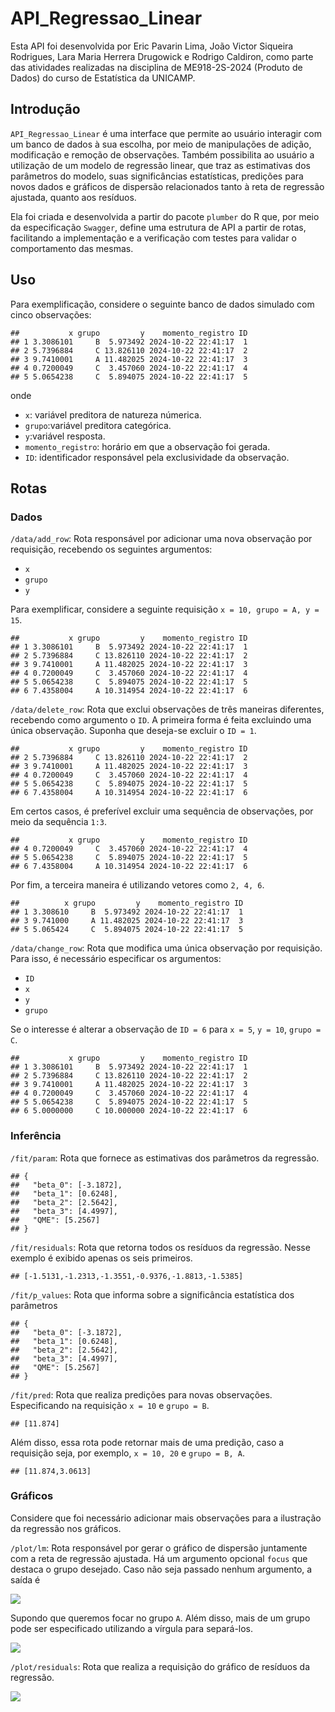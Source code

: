 
# API_Regressao_Linear

Esta API foi desenvolvida por Eric Pavarin Lima, João Victor Siqueira
Rodrigues, Lara Maria Herrera Drugowick e Rodrigo Caldiron, como parte
das atividades realizadas na disciplina de ME918-2S-2024 (Produto de
Dados) do curso de Estatística da UNICAMP.

## Introdução

`API_Regressao_Linear` é uma interface que permite ao usuário interagir
com um banco de dados à sua escolha, por meio de manipulações de adição,
modificação e remoção de observações. Também possibilita ao usuário a
utilização de um modelo de regressão linear, que traz as estimativas dos
parâmetros do modelo, suas significâncias estatísticas, predições para
novos dados e gráficos de dispersão relacionados tanto à reta de
regressão ajustada, quanto aos resíduos.

Ela foi criada e desenvolvida a partir do pacote `plumber` do R que, por
meio da especificação `Swagger`, define uma estrutura de API a partir de
rotas, facilitando a implementação e a verificação com testes para
validar o comportamento das mesmas.

## Uso

Para exemplificação, considere o seguinte banco de dados simulado com
cinco observações:

    ##           x grupo         y    momento_registro ID
    ## 1 3.3086101     B  5.973492 2024-10-22 22:41:17  1
    ## 2 5.7396884     C 13.826110 2024-10-22 22:41:17  2
    ## 3 9.7410001     A 11.482025 2024-10-22 22:41:17  3
    ## 4 0.7200049     C  3.457060 2024-10-22 22:41:17  4
    ## 5 5.0654238     C  5.894075 2024-10-22 22:41:17  5

onde

- `x`: variável preditora de natureza númerica.
- `grupo`:variável preditora categórica.
- `y`:variável resposta.
- `momento_registro`: horário em que a observação foi gerada.
- `ID`: identificador responsável pela exclusividade da observação.

## Rotas

### Dados

`/data/add_row`: Rota responsável por adicionar uma nova observação por
requisição, recebendo os seguintes argumentos:

- `x`
- `grupo`
- `y`

Para exemplificar, considere a seguinte requisição
`x = 10, grupo = A, y = 15`.

    ##           x grupo         y    momento_registro ID
    ## 1 3.3086101     B  5.973492 2024-10-22 22:41:17  1
    ## 2 5.7396884     C 13.826110 2024-10-22 22:41:17  2
    ## 3 9.7410001     A 11.482025 2024-10-22 22:41:17  3
    ## 4 0.7200049     C  3.457060 2024-10-22 22:41:17  4
    ## 5 5.0654238     C  5.894075 2024-10-22 22:41:17  5
    ## 6 7.4358004     A 10.314954 2024-10-22 22:41:17  6

`/data/delete_row`: Rota que exclui observações de três maneiras
diferentes, recebendo como argumento o `ID`. A primeira forma é feita
excluindo uma única observação. Suponha que deseja-se excluir o
`ID = 1`.

    ##           x grupo         y    momento_registro ID
    ## 2 5.7396884     C 13.826110 2024-10-22 22:41:17  2
    ## 3 9.7410001     A 11.482025 2024-10-22 22:41:17  3
    ## 4 0.7200049     C  3.457060 2024-10-22 22:41:17  4
    ## 5 5.0654238     C  5.894075 2024-10-22 22:41:17  5
    ## 6 7.4358004     A 10.314954 2024-10-22 22:41:17  6

Em certos casos, é preferível excluir uma sequência de observações, por
meio da sequência `1:3`.

    ##           x grupo         y    momento_registro ID
    ## 4 0.7200049     C  3.457060 2024-10-22 22:41:17  4
    ## 5 5.0654238     C  5.894075 2024-10-22 22:41:17  5
    ## 6 7.4358004     A 10.314954 2024-10-22 22:41:17  6

Por fim, a terceira maneira é utilizando vetores como `2, 4, 6`.

    ##          x grupo         y    momento_registro ID
    ## 1 3.308610     B  5.973492 2024-10-22 22:41:17  1
    ## 3 9.741000     A 11.482025 2024-10-22 22:41:17  3
    ## 5 5.065424     C  5.894075 2024-10-22 22:41:17  5

`/data/change_row`: Rota que modifica uma única observação por
requisição. Para isso, é necessário especificar os argumentos:

- `ID`
- `x`
- `y`
- `grupo`

Se o interesse é alterar a observação de `ID = 6` para `x = 5`,
`y = 10`, `grupo = C`.

    ##           x grupo         y    momento_registro ID
    ## 1 3.3086101     B  5.973492 2024-10-22 22:41:17  1
    ## 2 5.7396884     C 13.826110 2024-10-22 22:41:17  2
    ## 3 9.7410001     A 11.482025 2024-10-22 22:41:17  3
    ## 4 0.7200049     C  3.457060 2024-10-22 22:41:17  4
    ## 5 5.0654238     C  5.894075 2024-10-22 22:41:17  5
    ## 6 5.0000000     C 10.000000 2024-10-22 22:41:17  6

### Inferência

`/fit/param`: Rota que fornece as estimativas dos parâmetros da
regressão.

    ## {
    ##   "beta_0": [-3.1872],
    ##   "beta_1": [0.6248],
    ##   "beta_2": [2.5642],
    ##   "beta_3": [4.4997],
    ##   "QME": [5.2567]
    ## }

`/fit/residuals`: Rota que retorna todos os resíduos da regressão. Nesse
exemplo é exibido apenas os seis primeiros.

    ## [-1.5131,-1.2313,-1.3551,-0.9376,-1.8813,-1.5385]

`/fit/p_values`: Rota que informa sobre a significância estatística dos
parâmetros

    ## {
    ##   "beta_0": [-3.1872],
    ##   "beta_1": [0.6248],
    ##   "beta_2": [2.5642],
    ##   "beta_3": [4.4997],
    ##   "QME": [5.2567]
    ## }

`/fit/pred`: Rota que realiza predições para novas observações.
Especificando na requisição `x = 10` e `grupo = B`.

    ## [11.874]

Além disso, essa rota pode retornar mais de uma predição, caso a
requisição seja, por exemplo, `x = 10, 20` e `grupo = B, A`.

    ## [11.874,3.0613]

### Gráficos

Considere que foi necessário adicionar mais observações para a
ilustração da regressão nos gráficos.

`/plot/lm`: Rota responsável por gerar o gráfico de dispersão juntamente
com a reta de regressão ajustada. Há um argumento opcional `focus` que
destaca o grupo desejado. Caso não seja passado nenhum argumento, a
saída é

![](README_files/figure-gfm/unnamed-chunk-15-1.png)<!-- -->

Supondo que queremos focar no grupo `A`. Além disso, mais de um grupo
pode ser especificado utilizando a vírgula para separá-los.

![](README_files/figure-gfm/unnamed-chunk-16-1.png)<!-- -->

`/plot/residuals`: Rota que realiza a requisição do gráfico de resíduos
da regressão.

![](README_files/figure-gfm/unnamed-chunk-17-1.png)<!-- -->
